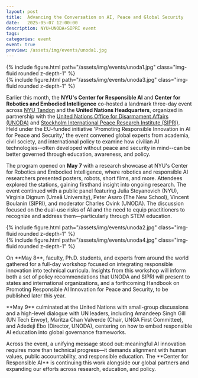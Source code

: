 ```yaml
---
layout: post
title:  Advancing the Conversation on AI, Peace and Global Security
date:   2025-05-07 12:00:00
description: NYU+UNODA+SIPRI event
tags: 
categories: event
event: true
preview: /assets/img/events/unoda1.jpg 
---
```


<div class="row mt-3">
    <div class="col-sm mt-10 mt-md-0">
        {% include figure.html path="/assets/img/events/unoda1.jpg" class="img-fluid rounded z-depth-1" %}
    </div>
     <div class="col-sm mt-10 mt-md-0">
        {% include figure.html path="/assets/img/events/unoda3.jpg" class="img-fluid rounded z-depth-1" %}
    </div>
</div>

Earlier this month, the **NYU's Center for Responsible AI** and **Center for Robotics and Embodied Intelligence** co-hosted a landmark three-day event across <a href="https://engineering.nyu.edu/">NYU Tandon</a> and the **United Nations Headquarters**, organized in partnership with the <a href="https://disarmament.unoda.org">United Nations Office for Disarmament Affairs (UNODA)</a> and <a href="https://www.sipri.org/">Stockholm International Peace Research Institute (SIPRI)</a>. Held under the EU-funded initiative 'Promoting Responsible Innovation in AI for Peace and Security,' the event convened global experts from academia, civil society, and international policy to examine how civilian AI technologies--often developed without peace and security in mind--can be better governed through education, awareness, and policy.

The program opened on **May 7** with a research showcase at NYU's Center for Robotics and Embodied Intelligence, where robotics and responsible AI researchers presented posters, robots, short films, and more. Attendees explored the stations, gaining firsthand insight into ongoing research. The event continued with a public panel featuring Julia Stoyanovich (NYU), Virginia Dignum (Umeå University), Peter Asaro (The New School), Vincent Boulanin (SIPRI), and moderator Charles Ovink (UNODA). The discussion focused on the dual-use risks of AI and the need to equip practitioners to recognize and address them—particularly through STEM education.

<div class="row mt-3">
    <div class="col-sm mt-10 mt-md-0">
        {% include figure.html path="/assets/img/events/unoda2.jpg" class="img-fluid rounded z-depth-1" %}
    </div>
    <div class="col-sm mt-10 mt-md-0">
      {% include figure.html path="/assets/img/events/unoda4.jpg" class="img-fluid rounded z-depth-1" %}
    </div>
<div>

<p>On **May 8**, faculty, Ph.D. students, and experts from around the world gathered for a full-day workshop focused on integrating responsible innovation into technical curricula. Insights from this workshop will inform both a set of policy recommendations that UNODA and SIPRI will present to states and international organizations, and a forthcoming Handbook on Promoting Responsible AI Innovation for Peace and Security, to be published later this year.<p>

<p>**May 9** culminated at the United Nations with small-group discussions and a high-level dialogue with UN leaders, including Amandeep Singh Gill (UN Tech Envoy), Maritza Chan Valverde (Chair, UNGA First Committee), and Adedeji Ebo (Director, UNODA), centering on how to embed responsible AI education into global governance frameworks.<p>

<p>Across the event, a unifying message stood out: meaningful AI innovation requires more than technical progress—it demands alignment with human values, public accountability, and responsible education. The **Center for Responsible AI** is continuing this work alongside our global partners and expanding our efforts across research, education, and policy.<p>